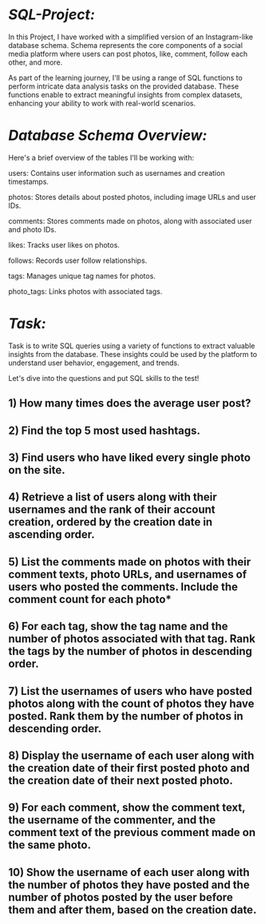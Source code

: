 # *SQL-Project:*
In this Project, I have worked with a simplified version of an Instagram-like database schema. Schema represents the core components of a social media platform where users can post photos, like, comment, follow each other, and more.


As part of the learning journey, I'll be using a range of SQL functions to perform intricate data analysis tasks on the provided database. These functions enable  to extract meaningful insights from complex datasets, enhancing your ability to work with real-world scenarios.


# *Database Schema Overview:*


Here's a brief overview of the tables I'll be working with:


users: Contains user information such as usernames and creation timestamps.

photos: Stores details about posted photos, including image URLs and user IDs.

comments: Stores comments made on photos, along with associated user and photo IDs.

likes: Tracks user likes on photos.

follows: Records user follow relationships.

tags: Manages unique tag names for photos.

photo_tags: Links photos with associated tags.


# *Task:*


Task is to write SQL queries using a variety of functions to extract valuable insights from the database. These insights could be used by the platform to understand user behavior, engagement, and trends.


 Let's dive into the questions and put SQL skills to the test!




   ## 1) How many times does the average user post?

   ## 2) Find the top 5 most used hashtags.

   ## 3) Find users who have liked every single photo on the site.

   ## 4) Retrieve a list of users along with their usernames and the rank of their account creation, ordered by the creation date in ascending order.

   ## 5) List the comments made on photos with their comment texts, photo URLs, and usernames of users who posted the comments. Include the comment count for each photo*

   ## 6) For each tag, show the tag name and the number of photos associated with that tag. Rank the tags by the number of photos in descending order.

   ## 7) List the usernames of users who have posted photos along with the count of photos they have posted. Rank them by the number of photos in descending order.
   
  ## 8) Display the username of each user along with the creation date of their first posted photo and the creation date of their next posted photo.

  ## 9) For each comment, show the comment text, the username of the commenter, and the comment text of the previous comment made on the same photo.

 ## 10) Show the username of each user along with the number of photos they have posted and the number of photos posted by the user before them and after them, based on the creation date.
